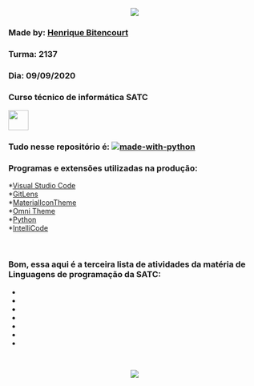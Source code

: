 <p align = "center">
    <a href="https://web.satc.edu.br" target="_blank">
        <img src="https://web.satc.edu.br/wp-content/uploads/2019/04/cropped-logoasatc.png" width="">
    </a>
</p>

### Made by: [Henrique Bitencourt](https://www.instagram.com/hxnrxqxx._/)
### Turma: 2137
### Dia: 09/09/2020
### Curso técnico de informática SATC

<a href="https://wa.me/5548996971730" target="_blank">
    <img src="https://cdn.icon-icons.com/icons2/1584/PNG/128/3721678-whatsapp_108065.png" width="40px" heitgh="40px">
</a>
<br>

### Tudo nesse repositório é: [![made-with-python](https://img.shields.io/badge/Feito%20com-Python%203-darkgreen)](https://www.python.org)

### Programas e extensões utilizadas na produção: 
*[Visual Studio Code](https://code.visualstudio.com) <br>
*[GitLens](https://marketplace.visualstudio.com/items?itemName=eamodio.gitlens) <br>
*[MaterialIconTheme](https://marketplace.visualstudio.com/items?itemName=PKief.material-icon-theme) <br>
*[Omni Theme](https://marketplace.visualstudio.com/items?itemName=rocketseat.theme-omni) <br>
*[Python](https://marketplace.visualstudio.com/items?itemName=ms-python.python) <br>
*[IntelliCode](https://marketplace.visualstudio.com/items?itemName=VisualStudioExptTeam.vscodeintellicode) <br>

<br>

### Bom, essa aqui é a terceira lista de atividades da matéria de Linguagens de programação da SATC: 
*
*
*
*
*
*
*
<br>

<p align = "center">
    <img src="https://media.giphy.com/media/3oriO01iyPI9sEn3Pi/giphy.gif" />
</p>